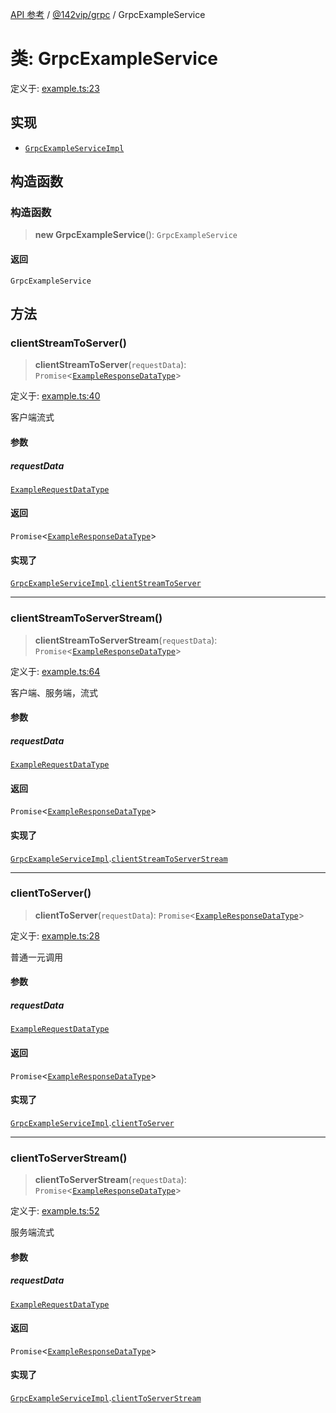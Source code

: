 [API 参考](../wiki/Home) / [@142vip/grpc](../wiki/@142vip.grpc) / GrpcExampleService

# 类: GrpcExampleService

定义于: [example.ts:23](https://github.com/142vip/core-x/blob/567cadf3a9f5104aada595325cfb94d08a88f92f/packages/grpc/src/example.ts#L23)

## 实现

- [`GrpcExampleServiceImpl`](../wiki/@142vip.grpc.%E6%8E%A5%E5%8F%A3.GrpcExampleServiceImpl)

## 构造函数

### 构造函数

> **new GrpcExampleService**(): `GrpcExampleService`

#### 返回

`GrpcExampleService`

## 方法

### clientStreamToServer()

> **clientStreamToServer**(`requestData`): `Promise`\<[`ExampleResponseDataType`](../wiki/@142vip.grpc.%E6%8E%A5%E5%8F%A3.ExampleResponseDataType)\>

定义于: [example.ts:40](https://github.com/142vip/core-x/blob/567cadf3a9f5104aada595325cfb94d08a88f92f/packages/grpc/src/example.ts#L40)

客户端流式

#### 参数

##### requestData

[`ExampleRequestDataType`](../wiki/@142vip.grpc.%E6%8E%A5%E5%8F%A3.ExampleRequestDataType)

#### 返回

`Promise`\<[`ExampleResponseDataType`](../wiki/@142vip.grpc.%E6%8E%A5%E5%8F%A3.ExampleResponseDataType)\>

#### 实现了

[`GrpcExampleServiceImpl`](../wiki/@142vip.grpc.%E6%8E%A5%E5%8F%A3.GrpcExampleServiceImpl).[`clientStreamToServer`](../wiki/@142vip.grpc.%E6%8E%A5%E5%8F%A3.GrpcExampleServiceImpl#clientstreamtoserver)

***

### clientStreamToServerStream()

> **clientStreamToServerStream**(`requestData`): `Promise`\<[`ExampleResponseDataType`](../wiki/@142vip.grpc.%E6%8E%A5%E5%8F%A3.ExampleResponseDataType)\>

定义于: [example.ts:64](https://github.com/142vip/core-x/blob/567cadf3a9f5104aada595325cfb94d08a88f92f/packages/grpc/src/example.ts#L64)

客户端、服务端，流式

#### 参数

##### requestData

[`ExampleRequestDataType`](../wiki/@142vip.grpc.%E6%8E%A5%E5%8F%A3.ExampleRequestDataType)

#### 返回

`Promise`\<[`ExampleResponseDataType`](../wiki/@142vip.grpc.%E6%8E%A5%E5%8F%A3.ExampleResponseDataType)\>

#### 实现了

[`GrpcExampleServiceImpl`](../wiki/@142vip.grpc.%E6%8E%A5%E5%8F%A3.GrpcExampleServiceImpl).[`clientStreamToServerStream`](../wiki/@142vip.grpc.%E6%8E%A5%E5%8F%A3.GrpcExampleServiceImpl#clientstreamtoserverstream)

***

### clientToServer()

> **clientToServer**(`requestData`): `Promise`\<[`ExampleResponseDataType`](../wiki/@142vip.grpc.%E6%8E%A5%E5%8F%A3.ExampleResponseDataType)\>

定义于: [example.ts:28](https://github.com/142vip/core-x/blob/567cadf3a9f5104aada595325cfb94d08a88f92f/packages/grpc/src/example.ts#L28)

普通一元调用

#### 参数

##### requestData

[`ExampleRequestDataType`](../wiki/@142vip.grpc.%E6%8E%A5%E5%8F%A3.ExampleRequestDataType)

#### 返回

`Promise`\<[`ExampleResponseDataType`](../wiki/@142vip.grpc.%E6%8E%A5%E5%8F%A3.ExampleResponseDataType)\>

#### 实现了

[`GrpcExampleServiceImpl`](../wiki/@142vip.grpc.%E6%8E%A5%E5%8F%A3.GrpcExampleServiceImpl).[`clientToServer`](../wiki/@142vip.grpc.%E6%8E%A5%E5%8F%A3.GrpcExampleServiceImpl#clienttoserver)

***

### clientToServerStream()

> **clientToServerStream**(`requestData`): `Promise`\<[`ExampleResponseDataType`](../wiki/@142vip.grpc.%E6%8E%A5%E5%8F%A3.ExampleResponseDataType)\>

定义于: [example.ts:52](https://github.com/142vip/core-x/blob/567cadf3a9f5104aada595325cfb94d08a88f92f/packages/grpc/src/example.ts#L52)

服务端流式

#### 参数

##### requestData

[`ExampleRequestDataType`](../wiki/@142vip.grpc.%E6%8E%A5%E5%8F%A3.ExampleRequestDataType)

#### 返回

`Promise`\<[`ExampleResponseDataType`](../wiki/@142vip.grpc.%E6%8E%A5%E5%8F%A3.ExampleResponseDataType)\>

#### 实现了

[`GrpcExampleServiceImpl`](../wiki/@142vip.grpc.%E6%8E%A5%E5%8F%A3.GrpcExampleServiceImpl).[`clientToServerStream`](../wiki/@142vip.grpc.%E6%8E%A5%E5%8F%A3.GrpcExampleServiceImpl#clienttoserverstream)
